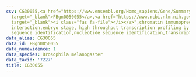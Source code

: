 ```yaml
---
csv: CG30055,<a href="https://www.ensembl.org/Homo_sapiens/Gene/Summary?db=core;g=FBgn0050055"
  target="_blank">FBgn0050055</a>,<a href="https://www.ncbi.nlm.nih.gov/pubmed/15998452"
  target="_blank"><i class="fas fa-file"></i></a>",chromatin immunoprecipitation assay,direct
  interaction,embryo stage, high throughput transcription profiling by microarray,nucleotide
  sequence identification,nucleotide sequence identification,transcriptional regulation,
data_alias: CG30055
data_id: FBgn0050055
data_numevidence: 1
data_species: Drosophila melanogaster
data_taxid: '7227'
title: CG30055
---
```


